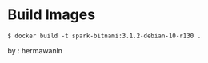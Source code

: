 # Build Images
```console
$ docker build -t spark-bitnami:3.1.2-debian-10-r130 .
```

by : hermawanln